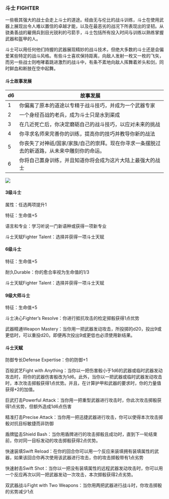 ### 斗士 FIGHTER

一些极其强大的战士会走上斗士的道途。经由无与伦比的战斗训练，斗士在使用武器上展现出令人难以置信的卓越才能，以及在最恶劣的战况下所表现出的坚韧。从骁勇善战的雇佣兵到目光锐利的弓箭手，斗士包括所有投入时间与训练以熟练掌握武器和盔甲的人。

斗士可以用任何他们持握的武器展现精妙的战斗技术，但绝大多数的斗士还是会偏爱某些特定的战斗风格。有些斗士喜欢保持距离，向敌人发射一枚又一枚的飞矢，而另一些战士则咆哮着跳进激烈的战斗中，有条不紊地向敌人挥舞着斧头和剑，同时鲜血和断肢在空中起舞。

#### 斗士故事发展

<table>
<thead>
<tr class="header">
<th>d6</th>
<th>故事发展</th>
</tr>
</thead>
<tbody>
<tr class="odd">
<td>1</td>
<td>你偏离了原本的道途以专精于战斗技巧，并成为一个武器专家</td>
</tr>
<tr class="even">
<td>2</td>
<td>一个身经百战的老兵，成为斗士只是水到渠成</td>
</tr>
<tr class="odd">
<td>3</td>
<td>在几近死亡后，你决定磨砺自己的战斗技巧，以应对未来的挑战</td>
</tr>
<tr class="even">
<td>4</td>
<td>你寻求名师来完善你的训练，提高你的技巧并教导你新的战法</td>
</tr>
<tr class="odd">
<td>5</td>
<td>你丧失了对神祇/国家/家族/自己的崇拜。现在你寻求一条摆脱过去的新道路，从未来中雕刻你的命运。</td>
</tr>
<tr class="even">
<td>6</td>
<td>你将自己置身训练，并且知道你将会成为这片大陆上最强大的战士</td>
</tr>
</tbody>
</table>

![](https://sdlpic.oss-cn-beijing.aliyuncs.com/pic/fighter.jpg)

#### 3级斗士

属性：任选两项提升1

特征：生命值+5

语言和专业：学习听说一门新语种或获得一项新专业

斗士天赋Fighter Talent：选择并获得一项斗士天赋

#### 6级斗士

特征：生命值+5

耐久Durable：你的愈合率视为生命值的1/3

斗士天赋Fighter Talent：选择并获得一项斗士天赋

#### 9级大师斗士

特征：生命值+5

斗士决心Fighter’s Resolve：你进行抵抗攻击的检定掷骰获得1点优势

武器精通Weapon
Mastery：当你用一把武器发动攻击，所投掷的d20，投出9或更低时，可以重投d20。即便再次投出9或更低也必须使用新结果。

#### 斗士天赋

防御专长Defense Expertise：你的防御+1

百般武艺Fight with
Anything：当你以一把伤害骰小于1d6的武器或临时武器发动攻击时，将你的武器伤害骰改为1d6。此外，当你以一把武器或临时武器发动攻击时，本次攻击掷骰获得1点优势。并且，在计算护甲和武器的要求时，你的力量值获得+2的加值。

巨武打击Powerful
Attack：当你用一把重型武器进行攻击时，你此次攻击掷骰获得1点劣势，但额外造成1d6点伤害

精准打击Precise
Attack：当你用一把迅捷武器进行攻击，你可以使得本次攻击掷骰对抗目标敏捷而非防御

盾牌猛击Shield
Bash：当你用盾牌进行的攻击掷骰且成功时，直到下一轮结束前，你对同一目标发动的攻击掷骰获得2点优势。

快速装填Swift
Reload：在你的回合你可以用一个反应来装填拥有装填属性的武器，如果该回合你再次使用该武器进行攻击，你的攻击掷骰带有1点劣势

快速射击Swift
Shot：当你以一把没有装填属性的远程武器发动攻击时，你可以用一个反应再次以同一把武器发动一次攻击，本次掷骰获得2点劣势。

双武器战斗Fight with Two
Weapons：当你用两把武器进行战斗时，你攻击掷骰的劣势减少1点
